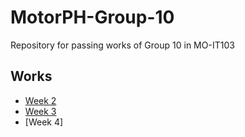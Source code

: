 # MotorPH-Group-10
Repository for passing works of Group 10 in MO-IT103

## Works
- [Week 2](Week%202/MotorPHClassImplementation)
- [Week 3](Week%203/MilestoneCalculator)
- [Week 4] 
